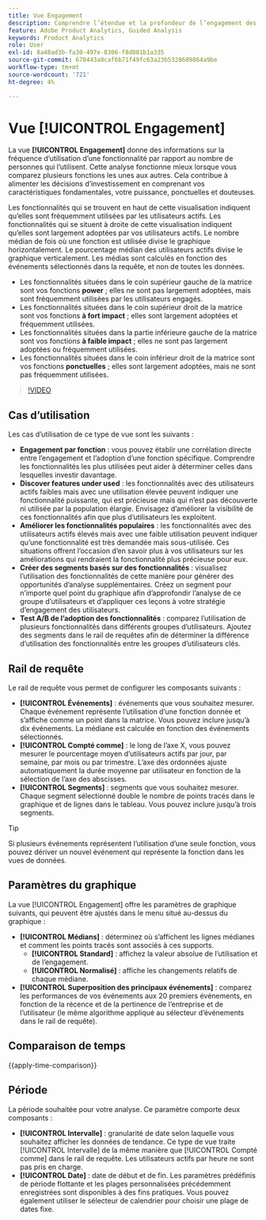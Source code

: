 ```yaml
---
title: Vue Engagement
description: Comprendre l’étendue et la profondeur de l’engagement des fonctionnalités.
feature: Adobe Product Analytics, Guided Analysis
keywords: Product Analytics
role: User
exl-id: 8a48ad3b-fa30-497e-8306-f8d881b1a335
source-git-commit: 670443a8caf6b71f49fc63a23b5328609864a9be
workflow-type: tm+mt
source-wordcount: '721'
ht-degree: 4%

---
```


# Vue [!UICONTROL Engagement]

La vue **[!UICONTROL Engagement]** donne des informations sur la fréquence d’utilisation d’une fonctionnalité par rapport au nombre de personnes qui l’utilisent. Cette analyse fonctionne mieux lorsque vous comparez plusieurs fonctions les unes aux autres. Cela contribue à alimenter les décisions d’investissement en comprenant vos caractéristiques fondamentales, votre puissance, ponctuelles et douteuses.

Les fonctionnalités qui se trouvent en haut de cette visualisation indiquent qu’elles sont fréquemment utilisées par les utilisateurs actifs. Les fonctionnalités qui se situent à droite de cette visualisation indiquent qu’elles sont largement adoptées par vos utilisateurs actifs. Le nombre médian de fois où une fonction est utilisée divise le graphique horizontalement. Le pourcentage médian des utilisateurs actifs divise le graphique verticalement. Les médias sont calculés en fonction des événements sélectionnés dans la requête, et non de toutes les données.

* Les fonctionnalités situées dans le coin supérieur gauche de la matrice sont vos fonctions **power** ; elles ne sont pas largement adoptées, mais sont fréquemment utilisées par les utilisateurs engagés.
* Les fonctionnalités situées dans le coin supérieur droit de la matrice sont vos fonctions **à fort impact** ; elles sont largement adoptées et fréquemment utilisées.
* Les fonctionnalités situées dans la partie inférieure gauche de la matrice sont vos fonctions **à faible impact** ; elles ne sont pas largement adoptées ou fréquemment utilisées.
* Les fonctionnalités situées dans le coin inférieur droit de la matrice sont vos fonctions **ponctuelles** ; elles sont largement adoptées, mais ne sont pas fréquemment utilisées.

>[!VIDEO](https://video.tv.adobe.com/v/3429489/&learn=on)

## Cas d’utilisation

Les cas d’utilisation de ce type de vue sont les suivants :

* **Engagement par fonction** : vous pouvez établir une corrélation directe entre l’engagement et l’adoption d’une fonction spécifique. Comprendre les fonctionnalités les plus utilisées peut aider à déterminer celles dans lesquelles investir davantage.
* **Discover features under used** : les fonctionnalités avec des utilisateurs actifs faibles mais avec une utilisation élevée peuvent indiquer une fonctionnalité puissante, qui est précieuse mais qui n’est pas découverte ni utilisée par la population élargie. Envisagez d’améliorer la visibilité de ces fonctionnalités afin que plus d’utilisateurs les exploitent.
* **Améliorer les fonctionnalités populaires** : les fonctionnalités avec des utilisateurs actifs élevés mais avec une faible utilisation peuvent indiquer qu’une fonctionnalité est très demandée mais sous-utilisée. Ces situations offrent l’occasion d’en savoir plus à vos utilisateurs sur les améliorations qui rendraient la fonctionnalité plus précieuse pour eux.
* **Créer des segments basés sur des fonctionnalités** : visualisez l’utilisation des fonctionnalités de cette manière pour générer des opportunités d’analyse supplémentaires. Créez un segment pour n’importe quel point du graphique afin d’approfondir l’analyse de ce groupe d’utilisateurs et d’appliquer ces leçons à votre stratégie d’engagement des utilisateurs.
* **Test A/B de l’adoption des fonctionnalités** : comparez l’utilisation de plusieurs fonctionnalités dans différents groupes d’utilisateurs. Ajoutez des segments dans le rail de requêtes afin de déterminer la différence d’utilisation des fonctionnalités entre les groupes d’utilisateurs clés.

## Rail de requête

Le rail de requête vous permet de configurer les composants suivants :

* **[!UICONTROL Événements]** : événements que vous souhaitez mesurer. Chaque événement représente l’utilisation d’une fonction donnée et s’affiche comme un point dans la matrice. Vous pouvez inclure jusqu’à dix événements. La médiane est calculée en fonction des événements sélectionnés.
* **[!UICONTROL Compté comme]** : le long de l’axe X, vous pouvez mesurer le pourcentage moyen d’utilisateurs actifs par jour, par semaine, par mois ou par trimestre. L’axe des ordonnées ajuste automatiquement la durée moyenne par utilisateur en fonction de la sélection de l’axe des abscisses.
* **[!UICONTROL Segments]** : segments que vous souhaitez mesurer. Chaque segment sélectionné double le nombre de points tracés dans le graphique et de lignes dans le tableau. Vous pouvez inclure jusqu’à trois segments.

>[!TIP]
>
>Si plusieurs événements représentent l’utilisation d’une seule fonction, vous pouvez dériver un nouvel événement qui représente la fonction dans les vues de données.

## Paramètres du graphique

La vue [!UICONTROL Engagement] offre les paramètres de graphique suivants, qui peuvent être ajustés dans le menu situé au-dessus du graphique :

* **[!UICONTROL Médians]** : déterminez où s’affichent les lignes médianes et comment les points tracés sont associés à ces supports.
   * **[!UICONTROL Standard]** : affichez la valeur absolue de l’utilisation et de l’engagement.
   * **[!UICONTROL Normalisé]** : affiche les changements relatifs de chaque médiane.
* **[!UICONTROL Superposition des principaux événements]** : comparez les performances de vos événements aux 20 premiers événements, en fonction de la récence et de la pertinence de l’entreprise et de l’utilisateur (le même algorithme appliqué au sélecteur d’événements dans le rail de requête).

## Comparaison de temps

{{apply-time-comparison}}

## Période

La période souhaitée pour votre analyse. Ce paramètre comporte deux composants :

* **[!UICONTROL Intervalle]** : granularité de date selon laquelle vous souhaitez afficher les données de tendance. Ce type de vue traite [!UICONTROL Intervalle] de la même manière que [!UICONTROL Compté comme] dans le rail de requête. Les utilisateurs actifs par heure ne sont pas pris en charge.
* **[!UICONTROL Date]** : date de début et de fin. Les paramètres prédéfinis de période flottante et les plages personnalisées précédemment enregistrées sont disponibles à des fins pratiques. Vous pouvez également utiliser le sélecteur de calendrier pour choisir une plage de dates fixe.
